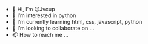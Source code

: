 - 👋 Hi, I’m @Jvcup
- 👀 I’m interested in python 
- 🌱 I’m currently learning html, css, javascript, python
- 💞️ I’m looking to collaborate on ...
- 📫 How to reach me ...

<!---
Jvcup/Jvcup is a ✨ special ✨ repository because its `README.md` (this file) appears on your GitHub profile.
You can click the Preview link to take a look at your changes.
--->
